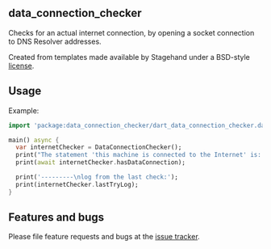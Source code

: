 ## data_connection_checker

Checks for an actual internet connection, by opening a socket connection to DNS Resolver addresses.

Created from templates made available by Stagehand under a BSD-style
[license](https://github.com/dart-lang/stagehand/blob/master/LICENSE).

## Usage

Example:

```dart
import 'package:data_connection_checker/dart_data_connection_checker.dart';

main() async {
  var internetChecker = DataConnectionChecker();
  print("The statement 'this machine is connected to the Internet' is: ");
  print(await internetChecker.hasDataConnection);

  print('---------\nlog from the last check:');
  print(internetChecker.lastTryLog);
}
```

## Features and bugs

Please file feature requests and bugs at the [issue tracker][tracker].

[tracker]: http://example.com/issues/replaceme
